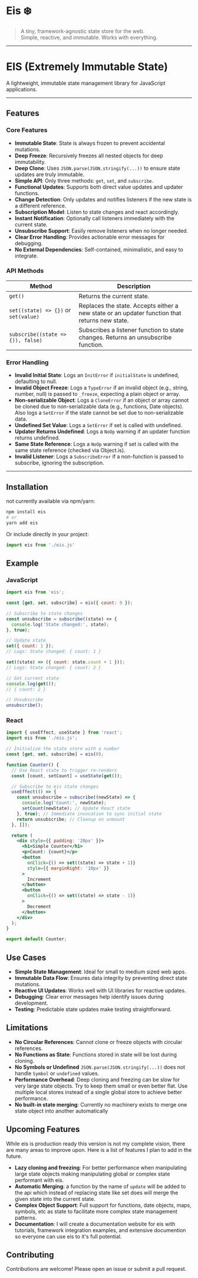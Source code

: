 # Eis ❄️

> A tiny, framework-agnostic state store for the web.  
> Simple, reactive, and immutable. Works with everything.

---

# EIS (Extremely Immutable State)

A lightweight, immutable state management library for JavaScript applications.

---

## Features

### Core Features
- **Immutable State**: State is always frozen to prevent accidental mutations.
- **Deep Freeze**: Recursively freezes all nested objects for deep immutability.
- **Deep Clone**: Uses `JSON.parse(JSON.stringify(...))` to ensure state updates are truly immutable.
- **Simple API**: Only three methods: `get`, `set`, and `subscribe`.
- **Functional Updates**: Supports both direct value updates and updater functions.
- **Change Detection**: Only updates and notifies listeners if the new state is a different reference.
- **Subscription Model**: Listen to state changes and react accordingly.
- **Instant Notification**: Optionally call listeners immediately with the current state.
- **Unsubscribe Support**: Easily remove listeners when no longer needed.
- **Clear Error Handling**: Provides actionable error messages for debugging.
- **No External Dependencies**: Self-contained, minimalistic, and easy to integrate.

### API Methods
| Method         | Description                                                                                     |
|----------------|-------------------------------------------------------------------------------------------------|
| `get()`        | Returns the current state.                                                                       |
| `set((state) => {})` or `set(value)`   | Replaces the state. Accepts either a new state or an updater function that returns new state.                           |
| `subscribe((state => {)), false)` | Subscribes a listener function to state changes. Returns an unsubscribe function.              |

### Error Handling

- **Invalid Initial State**: Logs an `InitError` if `initialState` is undefined, defaulting to null.
- **Invalid Object Freeze**: Logs a `TypeError` if an invalid object (e.g., string, number, null) is passed to `_freeze`, expecting a plain object or array.
- **Non-serializable Object**: Logs a `CloneError` if an object or array cannot be cloned due to non-serializable data (e.g., functions, Date objects). Also logs a `SetError` if the state cannot be set due to non-serializable data.
- **Undefined Set Value**: Logs a `SetError` if set is called with undefined.
- **Updater Returns Undefined**: Logs a `NoOp` warning if an updater function returns undefined.
- **Same State Reference**: Logs a `NoOp` warning if set is called with the same state reference (checked via Object.is).
- **Invalid Listener**: Logs a `SubscribeError` if a non-function is passed to subscribe, ignoring the subscription.


---

## Installation

not currently available via npm/yarn:

```bash
npm install eis
# or
yarn add eis
```

Or include directly in your project:

```js
import eis from './eis.js'
```

## Example

### JavaScript

```js
import eis from 'eis';

const [get, set, subscribe] = eis({ count: 0 });

// Subscribe to state changes
const unsubscribe = subscribe((state) => {
  console.log('State changed:', state);
}, true);

// Update state
set({ count: 1 });
// Logs: State changed: { count: 1 }

set((state) => ({ count: state.count + 1 }));
// Logs: State changed: { count: 2 }

// Get current state
console.log(get());
// { count: 2 }

// Unsubscribe
unsubscribe();
```
### React

```jsx
import { useEffect, useState } from 'react';
import eis from './eis.js';

// Initialize the state store with a number
const [get, set, subscribe] = eis(0);

function Counter() {
  // Use React state to trigger re-renders
  const [count, setCount] = useState(get());

  // Subscribe to eis state changes
  useEffect(() => {
    const unsubscribe = subscribe((newState) => {
      console.log('Count:', newState);
      setCount(newState); // Update React state
    }, true); // Immediate invocation to sync initial state
    return unsubscribe; // Cleanup on unmount
  }, []);

  return (
    <div style={{ padding: '20px' }}>
      <h1>Simple Counter</h1>
      <p>Count: {count}</p>
      <button
        onClick={() => set((state) => state + 1)}
        style={{ marginRight: '10px' }}
      >
        Increment
      </button>
      <button
        onClick={() => set((state) => state - 1)}
      >
        Decrement
      </button>
    </div>
  );
}

export default Counter;
```

## Use Cases

- **Simple State Management**: Ideal for small to medium sized web apps.
- **Immutable Data Flow**: Ensures data integrity by preventing direct state mutations.
- **Reactive UI Updates**: Works well with UI libraries for reactive updates.
- **Debugging**: Clear error messages help identify issues during development.
- **Testing**: Predictable state updates make testing straightforward.

## Limitations

- **No Circular References**: Cannot clone or freeze objects with circular references.
- **No Functions as State**: Functions stored in state will be lost during cloning.
- **No Symbols or Undefined** ```JSON.parse(JSON.stringify(...))``` does not handle ```Symbol``` or ```undefined``` values.
- **Performance Overhead**: Deep cloning and freezing can be slow for very large state objects. Try to keep them small or even better flat. Use multiple local stores instead of a single global store to achieve better performance.
- **No built-in state merging**: Currently no machinery exists to merge one state object into another automatically

## Upcoming Features

While eis is production ready this version is not my complete vision, there are many areas to improve upon. Here is a list of features I plan to add in the future.

- **Lazy cloning and freezing**: For better performance when manipulating large state objects making manipulating global or complex state performant with eis.
- **Automatic Merging**: a function by the name of `update` will be added to the api which instead of replacing state like set does will merge the given state into the current state.
- **Complex Object Support**: Full support for functions, date objects, maps, symbols, etc as state to facilitate more complex state management patterns.
- **Documentation**: I will create a documentation website for eis with tutorials, framework integration examples, and extensive documention so everyone can use eis to it's full potential.

## Contributing
Contributions are welcome! Please open an issue or submit a pull request.
